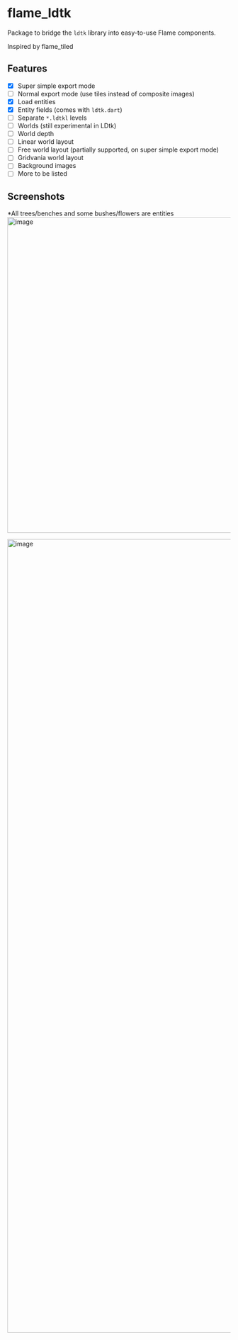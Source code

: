 # flame_ldtk

Package to bridge the `ldtk` library into easy-to-use Flame components.

Inspired by flame_tiled

## Features

- [X] Super simple export mode
- [ ] Normal export mode (use tiles instead of composite images)
- [X] Load entities
- [X] Entity fields (comes with `ldtk.dart`)
- [ ] Separate `*.ldtkl` levels
- [ ] Worlds (still experimental in LDtk)
- [ ] World depth
- [ ] Linear world layout
- [ ] Free world layout (partially supported, on super simple export mode)
- [ ] Gridvania world layout
- [ ] Background images
- [ ] More to be listed

## Screenshots

*All trees/benches and some bushes/flowers are entities
<img width="713" alt="image" src="https://user-images.githubusercontent.com/25608913/216793904-e8560f0e-0b96-4f5c-a6a1-2fc034ef505d.png">

<img width="1792" alt="image" src="https://user-images.githubusercontent.com/25608913/216794497-6e4e9942-523d-4f73-b9c7-f56529871be3.png">
